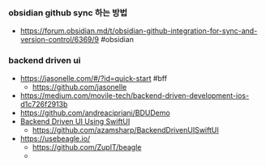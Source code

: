 
### obsidian github sync 하는 방법
- https://forum.obsidian.md/t/obsidian-github-integration-for-sync-and-version-control/6369/9  #obsidian  

### backend driven ui
- https://jasonelle.com/#/?id=quick-start #bff 
	- https://github.com/jasonelle
- https://medium.com/movile-tech/backend-driven-development-ios-d1c726f2913b
- https://github.com/andreacipriani/BDUDemo
- [Backend Driven UI Using SwiftUI](https://www.youtube.com/watch?v=uq6KBsDt8tI)
	- https://github.com/azamsharp/BackendDrivenUISwiftUI
- https://usebeagle.io/
	- https://github.com/ZupIT/beagle
	- 
	
	